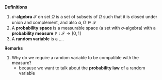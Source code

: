 **Definitions**
1. $\sigma$-**algebra** $\mathcal{F}$ on set $\Omega$ is a set of subsets of $\Omega$ such that it is closed under union and complement, and also $\emptyset,\Omega \in \mathcal{F}$
2. A **probability space** is a measurable space (a set with $\sigma$-algebra) with a **probability measure** $\mathbb{P}:\mathcal{F} \to [0,1]$ 
3. A **random variable** is a ....

**Remarks**
1. Why do we require a random variable to be compatible with the measure?
	* because we want to talk about the **probability law** of a random variable